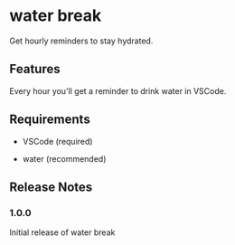 # water break

Get hourly reminders to stay hydrated.

## Features

Every hour you'll get a reminder to drink water in VSCode. 

## Requirements

- VSCode (required)

- water (recommended)

## Release Notes

### 1.0.0

Initial release of water break